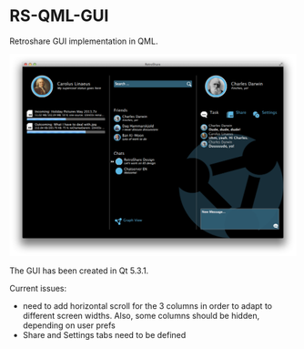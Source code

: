 RS-QML-GUI
==========

Retroshare GUI implementation in QML.

![alt tag](screenshot.png)

The GUI has been created in Qt 5.3.1.

Current issues:
- need to add horizontal scroll for the 3 columns in order to adapt to different
  screen widths. Also, some columns should be hidden, depending on user prefs
- Share and Settings tabs need to be defined
